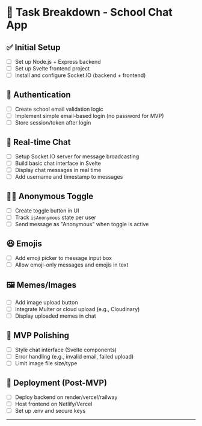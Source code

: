 # 🧩 Task Breakdown - School Chat App

## ✅ Initial Setup
- [ ] Set up Node.js + Express backend
- [ ] Set up Svelte frontend project
- [ ] Install and configure Socket.IO (backend + frontend)

## 🔐 Authentication
- [ ] Create school email validation logic
- [ ] Implement simple email-based login (no password for MVP)
- [ ] Store session/token after login

## 💬 Real-time Chat
- [ ] Setup Socket.IO server for message broadcasting
- [ ] Build basic chat interface in Svelte
- [ ] Display chat messages in real time
- [ ] Add username and timestamp to messages

## 🕵️‍♂️ Anonymous Toggle
- [ ] Create toggle button in UI
- [ ] Track `isAnonymous` state per user
- [ ] Send message as "Anonymous" when toggle is active

## 😆 Emojis
- [ ] Add emoji picker to message input box
- [ ] Allow emoji-only messages and emojis in text

## 🖼️ Memes/Images
- [ ] Add image upload button
- [ ] Integrate Multer or cloud upload (e.g., Cloudinary)
- [ ] Display uploaded memes in chat

## 🧪 MVP Polishing
- [ ] Style chat interface (Svelte components)
- [ ] Error handling (e.g., invalid email, failed upload)
- [ ] Limit image file size/type

## 🚀 Deployment (Post-MVP)
- [ ] Deploy backend on render/vercel/railway
- [ ] Host frontend on Netlify/Vercel
- [ ] Set up .env and secure keys

---

